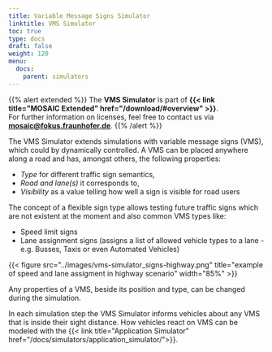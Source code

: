 ```yaml
---
title: Variable Message Signs Simulator
linktitle: VMS Simulator
toc: true
type: docs
draft: false
weight: 120
menu:
  docs:
    parent: simulators
---
```


{{% alert extended %}}
The **VMS Simulator** is part of **{{< link title="MOSAIC Extended" href="/download/#overview" >}}**.  
For further information on licenses, feel free to contact us via **[mosaic@fokus.fraunhofer.de](mailto:mosaic@fokus.fraunhofer.de)**.
{{% /alert %}}

The VMS Simulator extends simulations with variable message signs (VMS), which could by dynamically controlled. A VMS can be placed anywhere along a road and
has, amongst others, the following properties:
- *Type* for different traffic sign semantics,
- *Road and lane(s)* it corresponds to,
- *Visibility* as a value telling how well a sign is visible for road users

The concept of a flexible sign type allows testing future traffic signs which are not existent at the moment and also common VMS types like:
- Speed limit signs
- Lane assignment signs (assigns a list of allowed vehicle types to a lane - e.g. Busses, Taxis or even Automated Vehicles)

{{< figure src="../images/vms-simulator_signs-highway.png" title="example of speed and lane assigment in highway scenario" width="85%" >}}

Any properties of a VMS, beside its position and type, can be changed during the simulation.

In each simulation step the VMS Simulator informs vehicles about any VMS that is inside their sight distance. How
vehicles react on VMS can be modeled with the {{< link title="Application Simulator" href="/docs/simulators/application_simulator/">}}.
